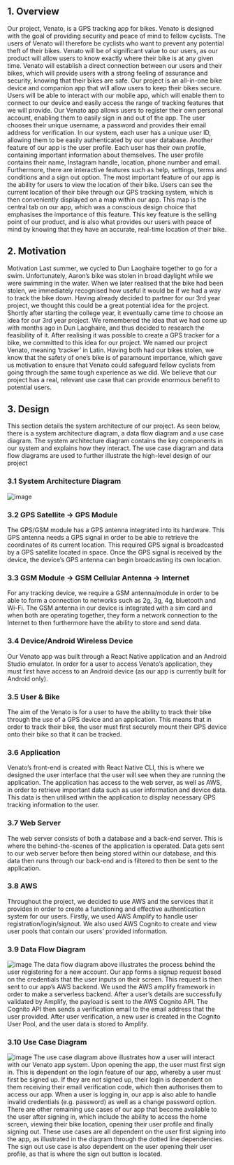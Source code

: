 ## 1. Overview

Our project, Venato, is a GPS tracking app for bikes. Venato is designed with the goal of
providing security and peace of mind to fellow cyclists. The users of Venato will therefore be
cyclists who want to prevent any potential theft of their bikes. Venato will be of significant
value to our users, as our product will allow users to know exactly where their bike is at any
given time. Venato will establish a direct connection between our users and their bikes,
which will provide users with a strong feeling of assurance and security, knowing that their
bikes are safe.
Our project is an all-in-one bike device and companion app that will allow users to keep their
bikes secure. Users will be able to interact with our mobile app, which will enable them to
connect to our device and easily access the range of tracking features that we will provide.
Our Venato app allows users to register their own personal account, enabling them to easily
sign in and out of the app. The user chooses their unique username, a password and
provides their email address for verification. In our system, each user has a unique user ID,
allowing them to be easily authenticated by our user database.
Another feature of our app is the user profile. Each user has their own profile, containing
important information about themselves. The user profile contains their name, Instagram
handle, location, phone number and email. Furthermore, there are interactive features such
as help, settings, terms and conditions and a sign out option.
The most important feature of our app is the ability for users to view the location of their
bike. Users can see the current location of their bike through our GPS tracking system, which
is then conveniently displayed on a map within our app. This map is the central tab on our
app, which was a conscious design choice that emphasises the importance of this feature.
This key feature is the selling point of our product, and is also what provides our users with
peace of mind by knowing that they have an accurate, real-time location of their bike.

## 2. Motivation

Motivation Last summer, we cycled to Dun Laoghaire together to go for a swim. Unfortunately, Aaron’s bike was stolen in broad daylight while we were swimming in the water. When we later realised that the bike had been stolen, we immediately recognised how useful it would be if we had a way to track the bike down. Having already decided to partner for our 3rd year project, we thought this could be a great potential idea for the project. Shortly after starting the college year, it eventually came time to choose an idea for our 3rd year project. We remembered the idea that we had come up with months ago in Dun Laoghaire, and thus decided to research the feasibility of it. After realising it was possible to create a GPS tracker for a bike, we committed to this idea for our project. We named our project Venato, meaning ‘tracker’ in Latin. Having both had our bikes stolen, we know that the safety of one’s bike is of paramount importance, which gave us motivation to ensure that Venato could safeguard fellow cyclists from going through the same tough experience as we did. We believe that our project has a real, relevant use case that can provide enormous benefit to potential users.

## 3. Design 

This section details the system architecture of our project. As seen below, there is a system architecture diagram, a data flow diagram and a use case diagram. The system architecture diagram contains the key components in our system and explains how they interact. The use case diagram and data flow diagrams are used to further illustrate the high-level design of our project

### 3.1 System Architecture Diagram
![image](https://user-images.githubusercontent.com/57375890/200639676-85f5817f-a9bf-4b30-a656-be5f4490108b.png)

### 3.2 GPS Satellite -> GPS Module 

The GPS/GSM module has a GPS antenna integrated into its hardware. This GPS antenna needs a GPS signal in order to be able to retrieve the coordinates of its current location. This required GPS signal is broadcasted by a GPS satellite located in space. Once the GPS signal is received by the device, the device’s GPS antenna can begin broadcasting its own location.

### 3.3 GSM Module -> GSM Cellular Antenna -> Internet 

For any tracking device, we require a GSM antenna/module in order to be able to form a connection to networks such as 2g, 3g, 4g, bluetooth and Wi-Fi. The GSM antenna in our device is integrated with a sim card and when both are operating together, they form a network connection to the Internet to then furthermore have the ability to store and send data. 

### 3.4 Device/Android Wireless Device 

Our Venato app was built through a React Native application and an Android Studio emulator. In order for a user to access Venato’s application, they must first have access to an Android device (as our app is currently built for Android only). 

### 3.5 User & Bike 

The aim of the Venato is for a user to have the ability to track their bike through the use of a GPS device and an application. This means that in order to track their bike, the user must first securely mount their GPS device onto their bike so that it can be tracked.

### 3.6 Application

Venato’s front-end is created with React Native CLI, this is where we designed the user interface that the user will see when they are running the application. The application has access to the web server, as well as AWS, in order to retrieve important data such as user information and device data. This data is then utilised within the application to display necessary GPS tracking information to the user. 

### 3.7 Web Server 

The web server consists of both a database and a back-end server. This is where the behind-the-scenes of the application is operated. Data gets sent to our web server before then being stored within our database, and this data then runs through our back-end and is filtered to then be sent to the application. 

### 3.8 AWS

Throughout the project, we decided to use AWS and the services that it provides in order to create a functioning and effective authentication system for our users. Firstly, we used AWS Amplify to handle user registration/login/signout. We also used AWS Cognito to create and view user pools that contain our users’ provided information. 

### 3.9 Data Flow Diagram 
![image](https://user-images.githubusercontent.com/57375890/200639756-25211c77-771c-465f-a923-a179a3540a35.png)
The data flow diagram above illustrates the process behind the user registering for a new account. Our app forms a signup request based on the credentials that the user inputs on their screen. This request is then sent to our app’s AWS backend. We used the AWS amplify framework in order to make a serverless backend. After a user’s details are successfully validated by Amplify, the payload is sent to the AWS Cognito API. The Cognito API then sends a verification email to the email address that the user provided. After user verification, a new user is created in the Cognito User Pool, and the user data is stored to Amplify. 

### 3.10 Use Case Diagram
![image](https://user-images.githubusercontent.com/57375890/200639818-e2f537ed-1e4b-4372-96f8-bf5aaf0ffa90.png)
The use case diagram above illustrates how a user will interact with our Venato app system. Upon opening the app, the user must first sign in. This is dependent on the login feature of our app, whereby a user must first be signed up. If they are not signed up, their login is dependent on them receiving their email verification code, which then authorises them to access our app. When a user is logging in, our app is also able to handle invalid credentials (e.g. password) as well as a change password option. There are other remaining use cases of our app that become available to the user after signing in, which include the ability to access the home screen, viewing their bike location, opening their user profile and finally signing out. These use cases are all dependent on the user first signing into the app, as illustrated in the diagram through the dotted line dependencies. The sign out use case is also dependent on the user opening their user profile, as that is where the sign out button is located.

